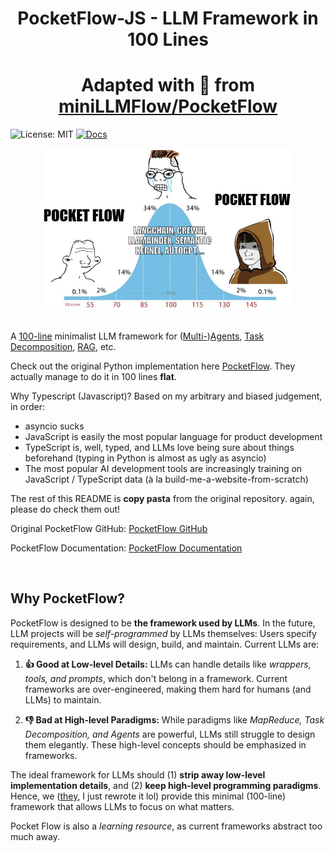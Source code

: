 <h1 align="center">PocketFlow-JS - LLM Framework in 100 Lines</h1>

<h1 align="center">Adapted with 🖤 from <a href="https://github.com/miniLLMFlow/PocketFlow">miniLLMFlow/PocketFlow</a></h1>

![License: MIT](https://img.shields.io/badge/License-MIT-yellow.svg)
[![Docs](https://img.shields.io/badge/docs-latest-blue)](https://minillmflow.github.io/PocketFlow/)

<div align="center">
  <img src="./assets/minillmflow.jpg" width="400"/>
</div>

<br>

A [100-line](index.ts) minimalist LLM framework for ([Multi-](https://minillmflow.github.io/PocketFlow/multi_agent.html))[Agents](https://minillmflow.github.io/PocketFlow/agent.html), [Task Decomposition](https://minillmflow.github.io/PocketFlow/decomp.html), [RAG](https://minillmflow.github.io/PocketFlow/rag.html), etc.

Check out the original Python implementation here [PocketFlow](https://github.com/miniLLMFlow/PocketFlow). They actually manage to do it in 100 lines **flat**.

Why Typescript (Javascript)? Based on my arbitrary and biased judgement, in order:

- asyncio sucks
- JavaScript is easily the most popular language for product development
- TypeScript is, well, typed, and LLMs love being sure about things beforehand (typing in Python is almost as ugly as asyncio)
- The most popular AI development tools are increasingly training on JavaScript / TypeScript data (à la build-me-a-website-from-scratch)

The rest of this README is **copy pasta** from the original repository. again, please do check them out! 

Original PocketFlow GitHub: [PocketFlow GitHub](https://github.com/miniLLMFlow/PocketFlow)

PocketFlow Documentation: [PocketFlow Documentation](https://minillmflow.github.io/PocketFlow/)

<br>

## Why PocketFlow?

PocketFlow is designed to be **the framework used by LLMs**. In the future, LLM projects will be *self-programmed* by LLMs themselves: Users specify requirements, and LLMs will design, build, and maintain. Current LLMs are:

1. **👍 Good at Low-level Details:** LLMs can handle details like *wrappers, tools, and prompts*, which don't belong in a framework. Current frameworks are over-engineered, making them hard for humans (and LLMs) to maintain.

2. **👎 Bad at High-level Paradigms:** While paradigms like *MapReduce, Task Decomposition, and Agents* are powerful, LLMs still struggle to design them elegantly. These high-level concepts should be emphasized in frameworks.

The ideal framework for LLMs should (1) **strip away low-level implementation details**, and (2) **keep high-level programming paradigms**. Hence, we ([they](https://github.com/miniLLMFlow/PocketFlow), I just rewrote it lol) provide this minimal (100-line) framework that allows LLMs to focus on what matters.  

Pocket Flow is also a *learning resource*, as current frameworks abstract too much away.

